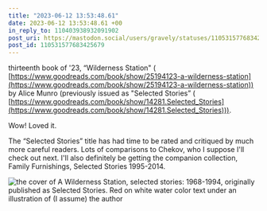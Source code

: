 ```yaml
---
title: "2023-06-12 13:53:48.61"
date: 2023-06-12 13:53:48.61 +00
in_reply_to: 110403938932091902
post_uri: https://mastodon.social/users/gravely/statuses/110531577683425679
post_id: 110531577683425679
---
```

thirteenth book of '23, “Wilderness Station" ( [https://www.goodreads.com/book/show/25194123-a-wilderness-station](https://www.goodreads.com/book/show/25194123-a-wilderness-station)) by Alice Munro (previously issued as "Selected Stories” ( [https://www.goodreads.com/book/show/14281.Selected_Stories](https://www.goodreads.com/book/show/14281.Selected_Stories))).

Wow! Loved it.

The “Selected Stories” title has had time to be rated and critiqued by much more careful readers. Lots of comparisons to Chekov, who I suppose I'll check out next. I'll also definitely be getting the companion collection, Family Furnishings, Selected Stories 1995-2014.


![the cover of A Wilderness Station, selected stories: 1968-1994, originally published as Selected Stories. Red on white water color text under an illustration of (I assume) the author](/images/110531577409590459.jpeg)


